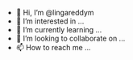 - 👋 Hi, I’m @lingareddym
- 👀 I’m interested in ...
- 🌱 I’m currently learning ...
- 💞️ I’m looking to collaborate on ...
- 📫 How to reach me ...

<!---
lingareddym/lingareddym is a ✨ special ✨ repository because its `README.md` (this file) appears on your GitHub profile.
You can click the Preview link to take a look at your changes.
--->

